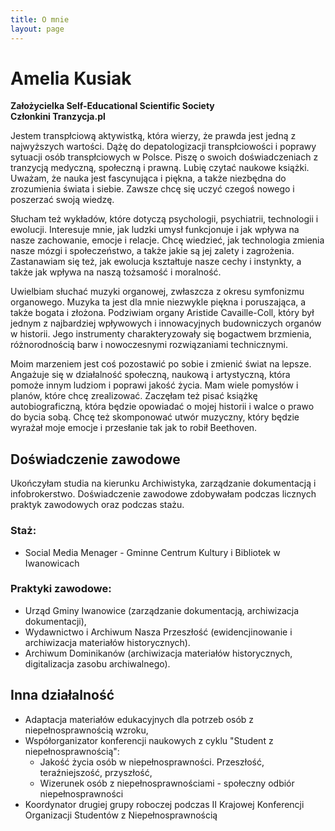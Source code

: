 ```yaml
---
title: O mnie
layout: page
---
```


# Amelia Kusiak  
**Założycielka Self-Educational Scientific Society**  
**Członkini Tranzycja.pl**

Jestem transpłciową aktywistką, która wierzy, że prawda jest jedną z najwyższych wartości. Dążę do depatologizacji transpłciowości i poprawy sytuacji osób transpłciowych w Polsce. Piszę o swoich doświadczeniach z tranzycją medyczną, społeczną i prawną. 
Lubię czytać naukowe książki. Uważam, że nauka jest fascynująca i piękna, a także niezbędna do zrozumienia świata i siebie. Zawsze chcę się uczyć czegoś nowego i poszerzać swoją wiedzę.

Słucham też wykładów, które dotyczą psychologii, psychiatrii, technologii i ewolucji. Interesuje mnie, jak ludzki umysł funkcjonuje i jak wpływa na nasze zachowanie, emocje i relacje. Chcę wiedzieć, jak technologia zmienia nasze mózgi i społeczeństwo, a także jakie są jej zalety i zagrożenia. Zastanawiam się też, jak ewolucja kształtuje nasze cechy i instynkty, a także jak wpływa na naszą tożsamość i moralność.

Uwielbiam słuchać muzyki organowej, zwłaszcza z okresu symfonizmu organowego. Muzyka ta jest dla mnie niezwykle piękna i poruszająca, a także bogata i złożona. Podziwiam organy Aristide Cavaille-Coll, który był jednym z najbardziej wpływowych i innowacyjnych budowniczych organów w historii. Jego instrumenty charakteryzowały się bogactwem brzmienia, różnorodnością barw i nowoczesnymi rozwiązaniami technicznymi.

Moim marzeniem jest coś pozostawić po sobie i zmienić świat na lepsze. Angażuje się w działalność społeczną, naukową i artystyczną, która pomoże innym ludziom i poprawi jakość życia. Mam wiele pomysłów i planów, które chcę zrealizować. Zaczęłam też pisać książkę autobiograficzną, która będzie opowiadać o mojej historii i walce o prawo do bycia sobą. Chcę też skomponować utwór muzyczny, który będzie wyrażał moje emocje i przesłanie tak jak to robił Beethoven.

## Doświadczenie zawodowe

Ukończyłam studia na kierunku Archiwistyka, zarządzanie dokumentacją i infobrokerstwo. Doświadczenie zawodowe zdobywałam podczas licznych praktyk zawodowych oraz podczas stażu.

### Staż:

- Social Media Menager - Gminne Centrum Kultury i Bibliotek w Iwanowicach

### Praktyki zawodowe:

- Urząd Gminy Iwanowice (zarządzanie dokumentacją, archiwizacja dokumentacji), 
- Wydawnictwo i Archiwum Nasza Przeszłość (ewidencjinowanie i archiwizacja materiałów historycznych). 
- Archiwum Dominikanów (archiwizacja materiałów historycznych, digitalizacja zasobu archiwalnego).

## Inna działalność

- Adaptacja materiałów edukacyjnych dla potrzeb osób z niepełnosprawnością wzroku,
- Współorganizator konferencji naukowych z cyklu "Student z niepełnosprawnością":
  - Jakość życia osób w niepełnosprawności. Przeszłość, teraźniejszość, przyszłość, 
  - Wizerunek osób z niepełnosprawnościami - społeczny odbiór niepełnosprawności
- Koordynator drugiej grupy roboczej podczas II Krajowej Konferencji Organizacji Studentów z Niepełnosprawnością
